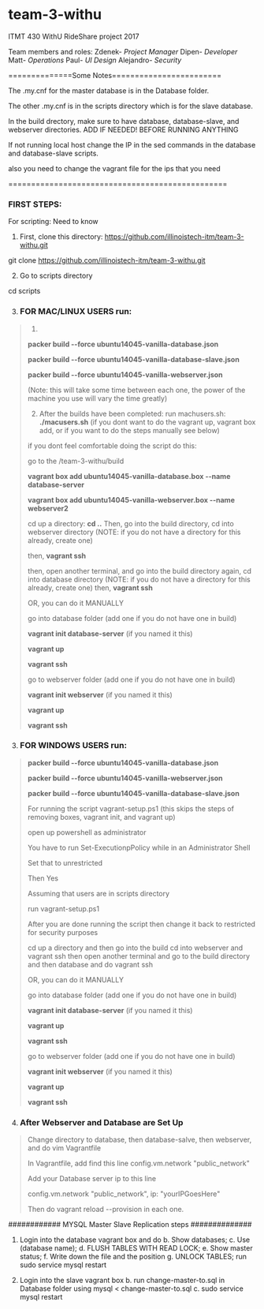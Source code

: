 # team-3-withu
ITMT 430 WithU RideShare project 2017

Team members and roles:
Zdenek- *Project Manager*
Dipen- *Developer*
Matt- *Operations*
Paul- *UI Design* 
Alejandro- *Security*

==============Some Notes========================

The .my.cnf for the master database is in the 
Database folder.

The other .my.cnf is in the scripts directory
which is for the slave database.

In the build drectory, make sure to have database, database-slave,
and webserver directories. ADD IF NEEDED! BEFORE 
RUNNING ANYTHING

If not running local host change the IP in
the sed commands in the database and 
database-slave scripts.

also you need to change the vagrant file
for the ips that you need

================================================

### FIRST STEPS: 
For scripting: Need to know

1. First, clone this directory:
https://github.com/illinoistech-itm/team-3-withu.git

git clone https://github.com/illinoistech-itm/team-3-withu.git

2. Go to scripts directory

cd scripts

3. ### FOR MAC/LINUX USERS run:
>
> 1.
><b>packer build --force ubuntu14045-vanilla-database.json</b>
>
><b>packer build --force ubuntu14045-vanilla-database-slave.json</b>
>
><b>packer build --force ubuntu14045-vanilla-webserver.json</b>
>
>(Note: this will take some time between each one, the power of the machine you use will vary the time greatly)
>
>
> 2. After the builds have been completed:
> run machusers.sh:
> <b>./macusers.sh</b>
> (if you dont want to do the vagrant up, vagrant box add, or if you want to do the steps manually see below)
>
>
>if you dont feel comfortable doing the script do this:
>
>go to the /team-3-withu/build
>
><b>vagrant box add ubuntu14045-vanilla-database.box --name database-server</b>
>
><b>vagrant box add ubuntu14045-vanilla-webserver.box --name webserver2</b>
>
>cd up a directory:
><b>cd ..</b>
>Then, go into the build directory, cd into webserver directory (NOTE: if you do not have a directory for this already, create one) 
>
> then, <b>vagrant ssh</b>
>
>then, open another terminal, and go into the build directory again, cd into database directory (NOTE: if you do not have a directory for this already, create one)
>then, <b>vagrant ssh</b>
>
>OR, you can do it MANUALLY
>
>go into database folder (add one if you do not have one in build)
>
><b>vagrant init database-server</b> (if you named it this)
>
><b>vagrant up</b>
>
><b>vagrant ssh</b>
>
>go to webserver folder (add one if you do not have one in build) 
>
><b>vagrant init webserver</b> (if you named it this)
>
><b>vagrant up</b> 
>
><b>vagrant ssh</b>

3. ### FOR WINDOWS USERS run:
>
><b>packer build --force ubuntu14045-vanilla-database.json</b>
>
><b>packer build --force ubuntu14045-vanilla-webserver.json</b>
>
><b>packer build --force ubuntu14045-vanilla-database-slave.json</b>
>
>For running the script vagrant-setup.ps1 (this skips the steps of removing boxes, vagrant init, and vagrant up)
>
>open up powershell as administrator 
>
>You have to run Set-ExecutionpPolicy while in an Administrator Shell
>
>Set that to unrestricted
>
>Then Yes
>
>Assuming that users are in scripts directory
>
>run vagrant-setup.ps1
>
>After you are done running the script then change it back to restricted for security purposes
>
>cd up a directory and then go into the build cd into webserver and vagrant ssh
>then open another terminal and go to the build directory and then database and do vagrant ssh
>
>OR, you can do it MANUALLY
>
>go into database folder (add one if you do not have one in build)
>
><b>vagrant init database-server</b> (if you named it this)
>
><b>vagrant up</b>
>
><b>vagrant ssh</b>
>
>go to webserver folder (add one if you do not have one in build) 
>
><b>vagrant init webserver</b> (if you named it this)
>
><b>vagrant up</b> 
>
><b>vagrant ssh</b>

4. ### After Webserver and Database are Set Up
>Change directory to database, then database-salve, then webserver, and do vim Vagrantfile
>
>In Vagrantfile, add find this line config.vm.network "public_network"
>
>Add your Database server ip to this line
>
>config.vm.network "public_network", ip: "yourIPGoesHere"
>
>Then do vagrant reload --provision in each one.
>

############ MYSQL Master Slave Replication steps ##############

1. Login into the database vagrant box and do 
  	b. Show databases;
		c. Use (database name);
		d. FLUSH TABLES WITH READ LOCK;
		e. Show master status;
    f. Write down the file and the position
    g. UNLOCK TABLES;
  run sudo service mysql restart
    
2. Login into the slave vagrant box
    b. run change-master-to.sql in Database folder using mysql < change-master-to.sql 
    c. sudo service mysql restart

